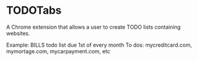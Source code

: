 # TODOTabs
A Chrome extension that allows a user to create TODO lists containing websites.

Example:
BILLS todo list due 1st of every month
To dos: mycreditcard.com, mymortage.com, mycarpayment.com, etc
